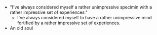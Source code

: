 * "I've always considered myself a rather unimpressive specimin with a rather impressive set of experiences."
	* I've always considered myself to have a rather unimpressive mind fortified by a rather impressive set of experiences.
* An old soul